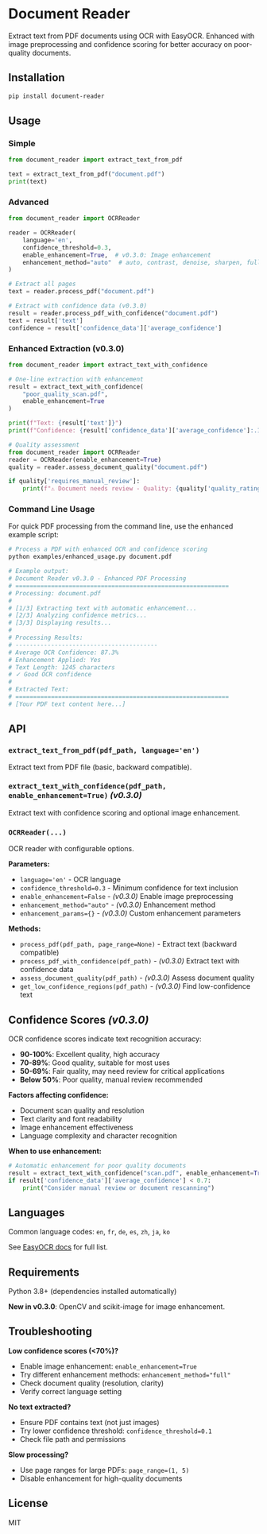 # Document Reader

Extract text from PDF documents using OCR with EasyOCR. Enhanced with image preprocessing and confidence scoring for better accuracy on poor-quality documents.

## Installation

```bash
pip install document-reader
```

## Usage

### Simple

```python
from document_reader import extract_text_from_pdf

text = extract_text_from_pdf("document.pdf")
print(text)
```

### Advanced

```python
from document_reader import OCRReader

reader = OCRReader(
    language='en',
    confidence_threshold=0.3,
    enable_enhancement=True,  # v0.3.0: Image enhancement
    enhancement_method="auto"  # auto, contrast, denoise, sharpen, full
)

# Extract all pages
text = reader.process_pdf("document.pdf")

# Extract with confidence data (v0.3.0)
result = reader.process_pdf_with_confidence("document.pdf")
text = result['text']
confidence = result['confidence_data']['average_confidence']
```

### Enhanced Extraction (v0.3.0)

```python
from document_reader import extract_text_with_confidence

# One-line extraction with enhancement
result = extract_text_with_confidence(
    "poor_quality_scan.pdf",
    enable_enhancement=True
)

print(f"Text: {result['text']}")
print(f"Confidence: {result['confidence_data']['average_confidence']:.1%}")

# Quality assessment
from document_reader import OCRReader
reader = OCRReader(enable_enhancement=True)
quality = reader.assess_document_quality("document.pdf")

if quality['requires_manual_review']:
    print(f"⚠️ Document needs review - Quality: {quality['quality_rating']}")
```

### Command Line Usage

For quick PDF processing from the command line, use the enhanced example script:

```bash
# Process a PDF with enhanced OCR and confidence scoring
python examples/enhanced_usage.py document.pdf

# Example output:
# Document Reader v0.3.0 - Enhanced PDF Processing
# ============================================================
# Processing: document.pdf
# 
# [1/3] Extracting text with automatic enhancement...
# [2/3] Analyzing confidence metrics...
# [3/3] Displaying results...
# 
# Processing Results:
# ----------------------------------------
# Average OCR Confidence: 87.3%
# Enhancement Applied: Yes
# Text Length: 1245 characters
# ✓ Good OCR confidence
# 
# Extracted Text:
# ============================================================
# [Your PDF text content here...]
```

## API

### `extract_text_from_pdf(pdf_path, language='en')`
Extract text from PDF file (basic, backward compatible).

### `extract_text_with_confidence(pdf_path, enable_enhancement=True)` *(v0.3.0)*
Extract text with confidence scoring and optional image enhancement.

### `OCRReader(...)`
OCR reader with configurable options.

**Parameters:**
- `language='en'` - OCR language
- `confidence_threshold=0.3` - Minimum confidence for text inclusion  
- `enable_enhancement=False` - *(v0.3.0)* Enable image preprocessing
- `enhancement_method="auto"` - *(v0.3.0)* Enhancement method
- `enhancement_params={}` - *(v0.3.0)* Custom enhancement parameters

**Methods:**
- `process_pdf(pdf_path, page_range=None)` - Extract text (backward compatible)
- `process_pdf_with_confidence(pdf_path)` - *(v0.3.0)* Extract text with confidence data
- `assess_document_quality(pdf_path)` - *(v0.3.0)* Assess document quality
- `get_low_confidence_regions(pdf_path)` - *(v0.3.0)* Find low-confidence text

## Confidence Scores *(v0.3.0)*

OCR confidence scores indicate text recognition accuracy:

- **90-100%**: Excellent quality, high accuracy
- **70-89%**: Good quality, suitable for most uses  
- **50-69%**: Fair quality, may need review for critical applications
- **Below 50%**: Poor quality, manual review recommended

**Factors affecting confidence:**
- Document scan quality and resolution
- Text clarity and font readability  
- Image enhancement effectiveness
- Language complexity and character recognition

**When to use enhancement:**
```python
# Automatic enhancement for poor quality documents
result = extract_text_with_confidence("scan.pdf", enable_enhancement=True)
if result['confidence_data']['average_confidence'] < 0.7:
    print("Consider manual review or document rescanning")
```

## Languages

Common language codes: `en`, `fr`, `de`, `es`, `zh`, `ja`, `ko`

See [EasyOCR docs](https://github.com/JaidedAI/EasyOCR) for full list.

## Requirements

Python 3.8+ (dependencies installed automatically)

**New in v0.3.0**: OpenCV and scikit-image for image enhancement.

## Troubleshooting

**Low confidence scores (<70%)?**
- Enable image enhancement: `enable_enhancement=True`
- Try different enhancement methods: `enhancement_method="full"`
- Check document quality (resolution, clarity)
- Verify correct language setting

**No text extracted?**
- Ensure PDF contains text (not just images)
- Try lower confidence threshold: `confidence_threshold=0.1`
- Check file path and permissions

**Slow processing?**
- Use page ranges for large PDFs: `page_range=(1, 5)`
- Disable enhancement for high-quality documents

## License

MIT
